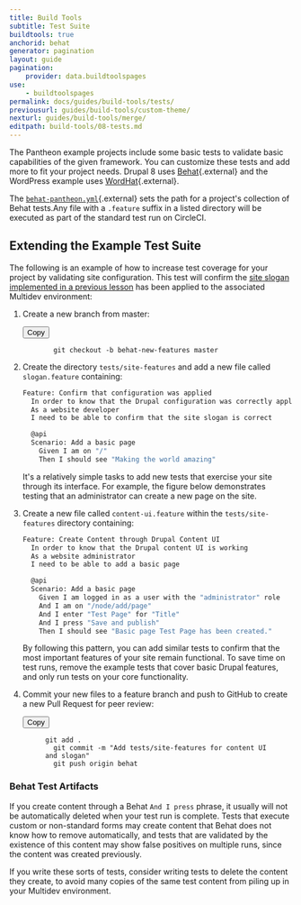 ```yaml
---
title: Build Tools
subtitle: Test Suite
buildtools: true
anchorid: behat
generator: pagination
layout: guide
pagination:
    provider: data.buildtoolspages
use:
    - buildtoolspages
permalink: docs/guides/build-tools/tests/
previousurl: guides/build-tools/custom-theme/
nexturl: guides/build-tools/merge/
editpath: build-tools/08-tests.md
---
```

The Pantheon example projects include some basic tests to validate basic capabilities of the given framework. You can customize these tests and add more to fit your project needs. Drupal 8 uses  [Behat](http://behat.org/en/latest/){.external} and the WordPress example uses [WordHat](https://wordhat.info/){.external}.

The [`behat-pantheon.yml`](https://github.com/pantheon-systems/example-drops-8-composer/blob/master/tests/behat-pantheon.yml){.external} sets the path for a project's collection of Behat tests.Any file with a `.feature` suffix in a listed directory will be executed as part of the standard test run on CircleCI.

## Extending the Example Test Suite
The following is an example of how to increase test coverage for your project by validating site configuration. This test will confirm the [site slogan implemented in a previous lesson](/docs/guides/build-tools/new-pr/) has been applied to the associated Multidev environment:

1. Create a new branch from master:

    <div class="copy-snippet">
      <button class="btn btn-default btn-clippy" data-clipboard-target="#git-branch">Copy</button>
      <figure><pre id="git-branch"><code class="command bash" data-lang="bash">  git checkout -b behat-new-features master</code></pre></figure>
    </div>

2.  Create the directory `tests/site-features` and add a new file called `slogan.feature` containing:

    ```bash
    Feature: Confirm that configuration was applied
      In order to know that the Drupal configuration was correctly applied for the tests
      As a website developer
      I need to be able to confirm that the site slogan is correct

      @api
      Scenario: Add a basic page
        Given I am on "/"
        Then I should see "Making the world amazing"
    ```

    It's a relatively simple tasks to add new tests that exercise your site through its interface. For example, the figure below demonstrates testing that an administrator can create a new page on the site.

2.  Create a new file called `content-ui.feature` within the `tests/site-features` directory containing:

    ```bash
    Feature: Create Content through Drupal Content UI
      In order to know that the Drupal content UI is working
      As a website administrator
      I need to be able to add a basic page

      @api
      Scenario: Add a basic page
        Given I am logged in as a user with the "administrator" role
        And I am on "/node/add/page"
        And I enter "Test Page" for "Title"
        And I press "Save and publish"
        Then I should see "Basic page Test Page has been created."
    ```
    By following this pattern, you can add similar tests to confirm that the most important features of your site remain functional. To save time on test runs, remove the example tests that cover basic Drupal features, and only run tests on your core functionality.

3.  Commit your new files to a feature branch and push to GitHub to create a new Pull Request for peer review:

    <div class="copy-snippet">
      <button class="btn btn-default btn-clippy" data-clipboard-target="#git-push">Copy</button>
      <figure><pre id="git-push"><code class="command bash" data-lang="bash">git add .
      git commit -m "Add tests/site-features for content UI and slogan"
      git push origin behat</code></pre></figure>
    </div>

### Behat Test Artifacts

If you create content through a Behat `And I press` phrase, it usually will not be automatically deleted when your test run is complete. Tests that execute custom or non-standard forms may create content that Behat does not know how to remove automatically, and tests that are validated by the existence of this content may show false positives on multiple runs, since the content was created previously.

If you write these sorts of tests, consider writing tests to delete the content they create, to avoid many copies of the same test content from piling up in your Multidev environment.
